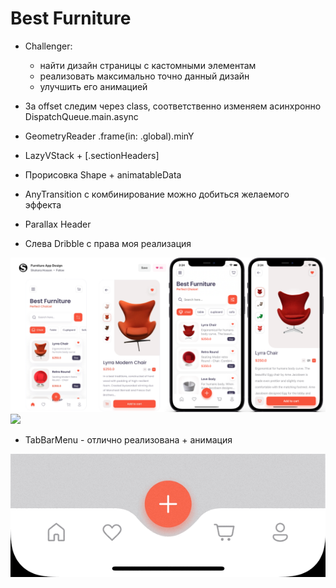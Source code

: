 # Best Furniture
    
- Challenger:
    - найти дизайн страницы с кастомными элементам
    - реализовать максимально точно данный дизайн
    - улучшить его анимацией

- За offset следим через class, соответственно изменяем асинхронно DispatchQueue.main.async
- GeometryReader .frame(in: .global).minY
- LazyVStack + [.sectionHeaders]
- Прорисовка Shape + animatableData
- AnyTransition с комбинирование можно добиться желаемого эффекта
- Parallax Header

- Слева Dribble с права моя реализация

<img src="https://github.com/ihValery/BestFurniture/blob/main/image/Furniture.png?raw=true?raw=true"></a>
<img src="https://github.com/ihValery/BestFurniture/blob/main/image/FurnitureGif.gif?raw=true"></a>

- TabBarMenu - отлично реализована + анимация
 
<img src="https://github.com/ihValery/BestFurniture/blob/main/image/TabBarMenu.gif?raw=true"></a>

